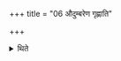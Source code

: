 +++
title = "06 औदुम्बरेण गृह्णाति"

+++

<details><summary>थिते</summary>

औदुम्बरेण गृह्णाति ६
</details>
